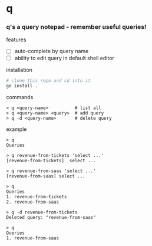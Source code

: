 # q
### q's a query notepad - remember useful queries!

features
- [ ] auto-complete by query name
- [ ] ability to edit query in default shell editor

installation
```zsh
# clone this repo and cd into it
go install .
```

commands
```
> q <query-name>          # list all
> q <query-name> <query>  # add query
> q -d <query-name>       # delete query
```

example
```
> q
Queries

> q revenue-from-tickets 'select ...'
[revenue-from-tickets]	select ...

> q revenue-from-saas 'select ...'
[revenue-from-saas]	select ...

> q
Queries
1. revenue-from-tickets
2. revenue-from-saas

> q -d revenue-from-tickets
Deleted query: "revenue-from-saas"

> q
Queries
1. revenue-from-saas
```
